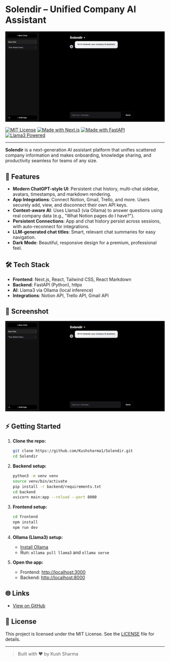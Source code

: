 # Solendir – Unified Company AI Assistant

![Solendir Screenshot](Asset/Solendir.png)

[![MIT License](https://img.shields.io/badge/license-MIT-blue.svg)](LICENSE)
[![Made with Next.js](https://img.shields.io/badge/Next.js-2025-blue?logo=next.js)](https://nextjs.org/)
[![Made with FastAPI](https://img.shields.io/badge/FastAPI-2025-green?logo=fastapi)](https://fastapi.tiangolo.com/)
[![Llama3 Powered](https://img.shields.io/badge/LLM-Llama3-orange)](https://ollama.com/)

---

**Solendir** is a next-generation AI assistant platform that unifies scattered company information and makes onboarding, knowledge sharing, and productivity seamless for teams of any size.

## 🚀 Features

- **Modern ChatGPT-style UI**: Persistent chat history, multi-chat sidebar, avatars, timestamps, and markdown rendering.
- **App Integrations**: Connect Notion, Gmail, Trello, and more. Users securely add, view, and disconnect their own API keys.
- **Context-aware AI**: Uses Llama3 (via Ollama) to answer questions using real company data (e.g., "What Notion pages do I have?").
- **Persistent Connections**: App and chat history persist across sessions, with auto-reconnect for integrations.
- **LLM-generated chat titles**: Smart, relevant chat summaries for easy navigation.
- **Dark Mode**: Beautiful, responsive design for a premium, professional feel.

## 🛠️ Tech Stack

- **Frontend**: Next.js, React, Tailwind CSS, React Markdown
- **Backend**: FastAPI (Python), httpx
- **AI**: Llama3 via Ollama (local inference)
- **Integrations**: Notion API, Trello API, Gmail API

## 📸 Screenshot

![Solendir Screenshot](Asset/Solendir.png)

## ⚡ Getting Started

1. **Clone the repo:**
   ```sh
   git clone https://github.com/Kushsharma1/Solendir.git
   cd Solendir
   ```
2. **Backend setup:**
   ```sh
   python3 -m venv venv
   source venv/bin/activate
   pip install -r backend/requirements.txt
   cd backend
   uvicorn main:app --reload --port 8000
   ```
3. **Frontend setup:**
   ```sh
   cd frontend
   npm install
   npm run dev
   ```
4. **Ollama (Llama3) setup:**
   - [Install Ollama](https://ollama.com/download)
   - Run: `ollama pull llama3` and `ollama serve`

5. **Open the app:**
   - Frontend: [http://localhost:3000](http://localhost:3000)
   - Backend: [http://localhost:8000](http://localhost:8000)

## 🌐 Links

- [View on GitHub](https://github.com/Kushsharma1/Solendir)

## 📄 License

This project is licensed under the MIT License. See the [LICENSE](LICENSE) file for details.

---

> Built with ❤️ by Kush Sharma 